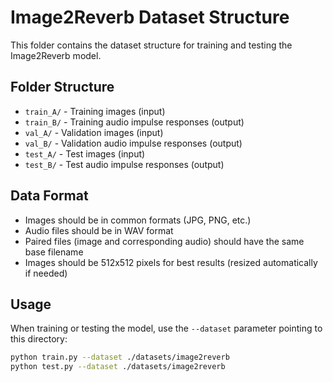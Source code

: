 # Image2Reverb Dataset Structure

This folder contains the dataset structure for training and testing the Image2Reverb model.

## Folder Structure

- `train_A/` - Training images (input)
- `train_B/` - Training audio impulse responses (output)
- `val_A/` - Validation images (input)
- `val_B/` - Validation audio impulse responses (output)
- `test_A/` - Test images (input)
- `test_B/` - Test audio impulse responses (output)

## Data Format

- Images should be in common formats (JPG, PNG, etc.)
- Audio files should be in WAV format
- Paired files (image and corresponding audio) should have the same base filename
- Images should be 512x512 pixels for best results (resized automatically if needed)

## Usage

When training or testing the model, use the `--dataset` parameter pointing to this directory:

```bash
python train.py --dataset ./datasets/image2reverb
python test.py --dataset ./datasets/image2reverb
